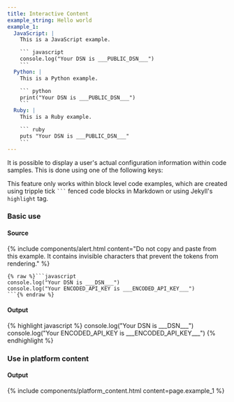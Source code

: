 ```yaml
---
title: Interactive Content
example_string: Hello world
example_1:
  JavaScript: |
    This is a JavaScript example.

    ``` javascript
    console.log("Your DSN is ___PUBLIC_DSN___")
    ```
  Python: |
    This is a Python example.

    ``` python
    print("Your DSN is ___PUBLIC_DSN___")
    ```
  Ruby: |
    This is a Ruby example.

    ``` ruby
    puts "Your DSN is ___PUBLIC_DSN___"
    ```
---
```


It is possible to display a user's actual configuration information within code samples. This is done using one of the following keys:

<div data-dynamic-token-list></div>

This feature only works within block level code examples, which are created using tripple tick <code>```</code> fenced code blocks in Markdown or using Jekyll's `highlight` tag.

### Basic use

#### Source

{% include components/alert.html content="Do not copy and paste from this example. It contains invisible characters that prevent the tokens from rendering." %}

```liquid
{% raw %}`⁣``javascript
console.log("Your DSN is _⁣__DSN___")
console.log("Your ENCODED_API_KEY is _⁣__ENCODED_API_KEY___")
`⁣``{% endraw %}
```

#### Output

<div class="p-3 mb-3 mb-md-5 border rounded content-flush-bottom">
{% highlight javascript %}
console.log("Your DSN is ___DSN___")
console.log("Your ENCODED_API_KEY is ___ENCODED_API_KEY___")
{% endhighlight %}
</div>

### Use in platform content

#### Output

<div class="p-3 mb-3 mb-md-5 border rounded content-flush-bottom">
{% include components/platform_content.html content=page.example_1 %}
</div>
